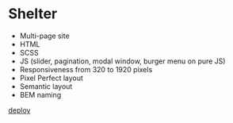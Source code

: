 # Shelter
- Multi-page site
- HTML
- SCSS
- JS (slider, pagination, modal window, burger menu on pure JS)
- Responsiveness from 320 to 1920 pixels
- Pixel Perfect layout
- Semantic layout
- BEM naming

[deploy](https://glitch-surfer.github.io/shelter/shelter/index.html#help)
